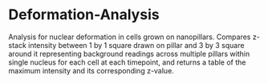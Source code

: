 # Deformation-Analysis

Analysis for nuclear deformation in cells grown on nanopillars. Compares z-stack intensity between 1 by 1 square drawn on pillar and 3 by 3 square around it representing background readings across multiple pillars within single nucleus for each cell at each timepoint, and returns a table of the maximum intensity and its corresponding z-value.
